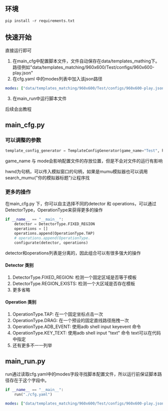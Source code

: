 ## 环境
```commandline
pip install -r requirements.txt
```
## 快速开始
直接运行即可

1. 在main_cfg中配置脚本文件，文件自动保存在data/templates_mathing下。 路径例如"data/templates_matching/960x600/Test/configs/960x600-play.json"
2. 在cfg.yaml 中的modes列表中加入该json路径
```yaml
modes: ["data/templates_matching/960x600/Test/configs/960x600-play.json"] # 如果列表多个元素，那么他们会合并运行
```
3. 在main_run中运行脚本文件

后续会出教程

## main_cfg.py
### 可以调整的参数
```python
template_config_generator = TemplateConfigGenerator(game_name="Test", hwnd=search_mumu("MuMu模拟器12"), mode="test1")
```
game_name 与 mode会影响配置文件的存放位置，但是不会对文件的运行有影响

hwnd为句柄，可以传入模拟窗口的句柄，如果是mumu模拟器也可以调用search_mumu("你的模拟器标题")让程序找
### 更多的操作
在main_cfg.py 下，你可以自主选择不同的detector 和 operations，可以通过DetectorType，OperationType来获得更多的操作
```python
if __name__ == "__main__":
    detector = DetectorType.FIXED_REGION
    operations = []
    operations.append(OperationType.TAP)
    # operations.append(OperationType.
    configurate(detector, operations)
```
detector和operations列表是分离的，因此组合可以有很多强大的操作
#### Detector 类别
1. DetectorType.FIXED_REGION: 检测一个固定区域是否等于模板
2. DetectorType.REGION_EXISTS: 检测一个大区域是否存在模板
3. 更多省略

#### Operation 类别
1. OperationType.TAP: 在一个固定坐标点击一次
2. OperationType.DRAG: 在一个预设的固定直线路径拖拽一次
3. OperationType.ADB_EVENT: 使用adb shell input keyevent 命令
4. OperationType.KEY_TEXT: 使用adb shell input "text" 命令 text可以在代码中指定
5. 还有更多不一一列举

## main_run.py
run通过读取cfg.yaml中的modes字段寻找脚本配置文件，所以运行前保证脚本路径存在于这个字段中。
```python
if __name__ == "__main__":
    run("./cfg.yaml")
```

```yaml
modes: ["data/templates_matching/960x600/Test/configs/960x600-play.json"] # 如果列表多个元素，那么他们会合并运行
```
